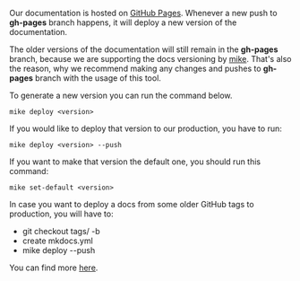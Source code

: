 Our documentation is hosted on [GitHub Pages](https://pages.github.com/). Whenever a new push to **gh-pages** branch happens, it will deploy a new version of the documentation. 

The older versions of the documentation will still remain in the **gh-pages** branch, because we are supporting the docs versioning by [mike](https://github.com/jimporter/mike). That's also the reason, why we recommend making any changes and pushes to **gh-pages** branch with the usage of this tool.


To generate a new version you can run the command below.

```
mike deploy <version>
```

If you would like to deploy that version to our production, you have to run:

```
mike deploy <version> --push
```

If you want to make that version the default one, you should run this command:

```
mike set-default <version>
```

In case you want to deploy a docs from some older GitHub tags to production, you will have to:

* git checkout tags/<tag> -b <branch>
* create mkdocs.yml
* mike deploy <version> --push

You can find more [here](https://github.com/jimporter/mike).